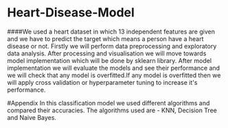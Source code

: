 # Heart-Disease-Model
####We used a heart dataset in which  13 independent features are given and we have to predict the target which means a person have a heart disease or not. Firstly we will perform data preprocessing and exploratory data analysis. After processing and visualisation we will move towards model implementation which will be done by sklearn library. After model implementation we will evaluate the models and see their performance and we will check that any model is overfitted.If any model is overfitted then we will apply cross validation or hyperparameter tuning to increase it's performance.

#Appendix
In this classification model we used different algorithms and compared their accuracies. The algorithms used are - KNN, Decision Tree and Naive Bayes.
